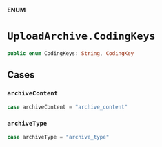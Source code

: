 **ENUM**

# `UploadArchive.CodingKeys`

```swift
public enum CodingKeys: String, CodingKey
```

## Cases
### `archiveContent`

```swift
case archiveContent = "archive_content"
```

### `archiveType`

```swift
case archiveType = "archive_type"
```
